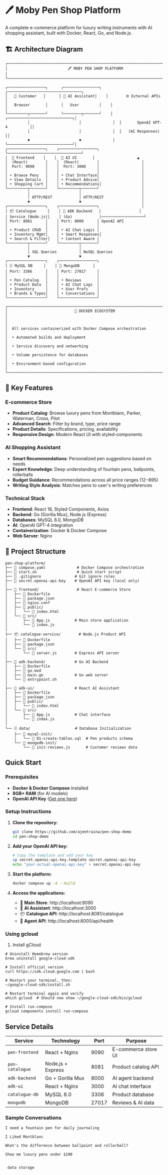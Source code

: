 # 🖊️ Moby Pen Shop Platform

A complete e-commerce platform for luxury writing instruments with AI shopping assistant, built with Docker, React, Go, and Node.js.

## 🏗️ Architecture Diagram

```
┌─────────────────────────────────────────────────────────────────────────────────┐
│                           🖊️ MOBY PEN SHOP PLATFORM                             │
└─────────────────────────────────────────────────────────────────────────────────┘

┌─────────────────┐      ┌────────────────┐    ┌─────────────────────────────────┐
│   👤 Customer   │      │ 🤖 AI Assistant│    │        🌐 External APIs         │
│   Browser       │      │   User         │    │                                 │
└─────────┬───────┘      └────────┬───────┘    │  ┌─────────────────────────────┐│
          │                      │              │  │       OpenAI GPT-4          ││
          │                      │              │  │   (AI Responses)            ││
          ▼                      ▼              │  └─────────────────────────────┘│
┌─────────────────┐    ┌─────────────────┐      └─────────────────────────────────┘
│  🏪 Frontend    │    │  💬 AI UI       │                   ▲
│  (React)        │    │  (React)        │                   │
│  Port: 9090     │    │  Port: 3000     │                   │
│                 │    │                 │                   │
│ • Browse Pens   │    │ • Chat Interface│                   │
│ • View Details  │    │ • Product Advice│                   │
│ • Shopping Cart │    │ • Recommendations│                  │
└─────────┬───────┘    └─────────┬───────┘                   │
          │                      │                           │
          │ HTTP/REST            │ HTTP/REST                 │
          ▼                      ▼                           │
┌─────────────────┐    ┌─────────────────┐                   │
│ 📦 Catalogue     │    │ 🧠 ADK Backend   │                 │
│ Service (Node.js)│    │ (Go)            │───────────────────┘
│ Port: 8081      │    │ Port: 8000      │ OpenAI API
│                 │    │                 │
│ • Product CRUD  │    │ • AI Chat Logic │
│ • Inventory Mgmt│    │ • Smart Responses│
│ • Search & Filter│   │ • Context Aware │
└─────────┬───────┘    └─────────┬───────┘
          │                      │
          │ SQL Queries          │ NoSQL Queries
          ▼                      ▼
┌─────────────────┐    ┌─────────────────┐
│ 🗄️ MySQL DB     │    │ 🍃 MongoDB      │
│ Port: 3306      │    │ Port: 27017     │
│                 │    │                 │
│ • Pen Catalog   │    │ • Reviews       │
│ • Product Data  │    │ • AI Chat Logs  │
│ • Inventory     │    │ • User Prefs    │
│ • Brands & Types│    │ • Conversations │
└─────────────────┘    └─────────────────┘

┌─────────────────────────────────────────────────────────────────────────────────┐
│                              🐳 DOCKER ECOSYSTEM                               │
│                                                                                │
│  All services containerized with Docker Compose orchestration                  │
│  • Automated builds and deployment                                             │
│  • Service discovery and networking                                            │
│  • Volume persistence for databases                                            │
│  • Environment-based configuration                                             │
└─────────────────────────────────────────────────────────────────────────────────┘
```

## 🎯 Key Features

###  **E-commerce Store**
- **Product Catalog**: Browse luxury pens from Montblanc, Parker, Waterman, Cross, Pilot
- **Advanced Search**: Filter by brand, type, price range
- **Product Details**: Specifications, pricing, availability
- **Responsive Design**: Modern React UI with styled-components

###  **AI Shopping Assistant**
- **Smart Recommendations**: Personalized pen suggestions based on needs
- **Expert Knowledge**: Deep understanding of fountain pens, ballpoints, rollerballs
- **Budget Guidance**: Recommendations across all price ranges ($12-$895)
- **Writing Style Analysis**: Matches pens to user's writing preferences

###  **Technical Stack**
- **Frontend**: React 18, Styled Components, Axios
- **Backend**: Go (Gorilla Mux), Node.js (Express)
- **Databases**: MySQL 8.0, MongoDB
- **AI**: OpenAI GPT-4 integration
- **Containerization**: Docker & Docker Compose
- **Web Server**: Nginx

## 📁 Project Structure

```
pen-shop-platform/
├── 📄 compose.yaml              # Docker Compose orchestration
├── 📄 start.sh                  # Quick start script
├── 📄 .gitignore               # Git ignore rules
├── 📄 secret.openai-api-key    # OpenAI API key (local only)
│
├── 🏪 frontend/                 # React E-commerce Store
│   ├── 📄 Dockerfile
│   ├── 📄 package.json
│   ├── 📄 nginx.conf
│   ├── 📁 public/
│   │   └── 📄 index.html
│   └── 📁 src/
│       ├── 📄 App.js           # Main store application
│       └── 📄 index.js
│
├── 📦 catalogue-service/        # Node.js Product API
│   ├── 📄 Dockerfile
│   ├── 📄 package.json
│   └── 📁 src/
│       └── 📄 server.js        # Express API server
│
├── 🧠 adk-backend/             # Go AI Backend
│   ├── 📄 Dockerfile
│   ├── 📄 go.mod
│   ├── 📄 main.go              # Go web server
│   └── 📄 entrypoint.sh
│
├── 💬 adk-ui/                  # React AI Assistant
│   ├── 📄 Dockerfile
│   ├── 📄 package.json
│   ├── 📁 public/
│   │   └── 📄 index.html
│   └── 📁 src/
│       ├── 📄 App.js           # Chat interface
│       └── 📄 index.js
│
└── 🗄️ data/                    # Database Initialization
    ├── 📁 mysql-init/
    │   └── 📄 01-create-tables.sql  # Pen products schema
    └── 📁 mongodb-init/
        └── 📄 init-reviews.js       # Customer reviews data
```

## Quick Start

### Prerequisites
- **Docker & Docker Compose** installed
- **8GB+ RAM** (for AI models)
- **OpenAI API Key** ([Get one here](https://platform.openai.com/api-keys))

### Setup Instructions

1. **Clone the repository:**
   ```bash
   git clone https://github.com/ajeetraina/pen-shop-demo
   cd pen-shop-demo
   ```

2. **Add your OpenAI API key:**
   ```bash
   # Copy the template and add your key
   cp secret.openai-api-key.template secret.openai-api-key
   echo "your-actual-openai-api-key" > secret.openai-api-key
   ```

3. **Start the platform:**
   ```bash
   docker compose up -d --build
   ```

4. **Access the applications:**
   - 🏪 **Main Store**: http://localhost:9090
   - 🤖 **AI Assistant**: http://localhost:3000
   - 📦 **Catalogue API**: http://localhost:8081/catalogue
   - 🧠 **Agent API**: http://localhost:8000/api/health

### Using gcloud

1. Install gCloud 

```
# Uninstall Homebrew version
brew uninstall google-cloud-sdk

# Install official version
curl https://sdk.cloud.google.com | bash

# Restart your terminal, then:
~/google-cloud-sdk/install.sh

# Restart terminal again and verify
which gcloud  # Should now show ~/google-cloud-sdk/bin/gcloud

# Install run-compose
gcloud components install run-compose
```


## Service Details

| Service | Technology | Port | Purpose |
|---------|------------|------|---------|
| `pen-frontend` | React + Nginx | 9090 | E-commerce store UI |
| `pen-catalogue` | Node.js + Express | 8081 | Product catalog API |
| `adk-backend` | Go + Gorilla Mux | 8000 | AI agent backend |
| `adk-ui` | React + Nginx | 3000 | AI chat interface |
| `catalogue-db` | MySQL 8.0 | 3306 | Product database |
| `mongodb` | MongoDB | 27017 | Reviews & AI data |




### **Sample Conversations**
```
I need a fountain pen for daily journaling
```
```
I Liked Montblanc
```
```
What's the difference between ballpoint and rollerball?
```
```
Show me luxury pens under $100
```


```

 data storage
